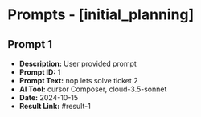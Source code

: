 # Prompts - [initial_planning]

## Prompt 1
* **Description:** User provided prompt
* **Prompt ID:** 1
* **Prompt Text:** nop lets solve ticket 2
* **AI Tool:** cursor Composer, cloud-3.5-sonnet
* **Date:** 2024-10-15
* **Result Link:** #result-1

